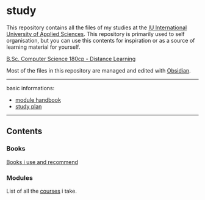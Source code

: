 # study

This repository contains all the files of my studies
at the [IU International University of Applied Sciences](https://www.iu.de/).
This repository is primarily used to self organisation, but you can
use this contents for inspiration or as a source of learning material for yourself.

[B.Sc. Computer Science 180cp - Distance Learning](https://www.iu-fernstudium.de/bachelor/informatik/)

Most of the files in this repository are managed and edited
with [Obsidian](https://obsidian.md/).

---

basic informations:
- [module handbook](https://res.cloudinary.com/iubh/image/upload/v1659436732/15%20-%20Dokumente/Modulhandbuch/ba_informatik_fs-bait_de.pdf)
- [study plan](https://res.cloudinary.com/iugroup/image/upload/v1691394460/sap_ba_informatik_180_FS-BAIT_de_fs_2_ymee9i.pdf)

---

## Contents

### Books
[Books i use and recommend](books.md)

### Modules
List of all the [courses](modules/readme.md) i take.
